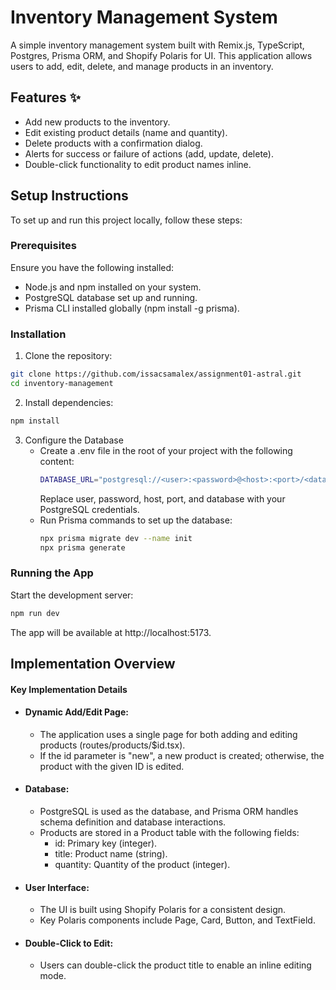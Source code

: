 
# Inventory Management System

A simple inventory management system built with Remix.js, TypeScript, Postgres, Prisma ORM, and Shopify Polaris for UI. This application allows users to add, edit, delete, and manage products in an inventory.


## Features ✨

- Add new products to the inventory.
- Edit existing product details (name and quantity).
- Delete products with a confirmation dialog.
- Alerts for success or failure of actions (add, update, delete).
- Double-click functionality to edit product names inline.
## Setup Instructions
  To set up and run this project locally, follow these steps:
  ### Prerequisites
  Ensure you have the following installed:
  - Node.js and npm installed on your system.
  - PostgreSQL database set up and running.
  - Prisma CLI installed globally (npm install -g prisma).
  ### Installation
  1. Clone the repository:
  ```bash
  git clone https://github.com/issacsamalex/assignment01-astral.git
  cd inventory-management
  ```

  2. Install dependencies:
  ```bash
  npm install  
  ```
  3. Configure the Database
      - Create a .env file in the root of your project with the following content:
        ```bash
        DATABASE_URL="postgresql://<user>:<password>@<host>:<port>/<database>"
        ```
        Replace user, password, host, port, and database with your PostgreSQL    credentials.
      - Run Prisma commands to set up the database:
        ```bash
        npx prisma migrate dev --name init
        npx prisma generate
        ```
  ### Running the App
  Start the development server:
  ```bash
  npm run dev
  ```
  The app will be available at http://localhost:5173.


## Implementation Overview

#### Key Implementation Details

- #### Dynamic Add/Edit Page:
    - The application uses a single page for both adding and editing products (routes/products/$id.tsx).
    - If the id parameter is "new", a new product is created; otherwise, the product with the given ID is edited.
- #### Database:
    - PostgreSQL is used as the database, and Prisma ORM handles schema definition and database interactions.
    - Products are stored in a Product table with the following fields:
        - id: Primary key (integer).
        - title: Product name (string).
        - quantity: Quantity of the product (integer).
- #### User Interface:
    - The UI is built using Shopify Polaris for a consistent design.
    - Key Polaris components include Page, Card, Button, and TextField.
- #### Double-Click to Edit:
    - Users can double-click the product title to enable an inline editing mode.

